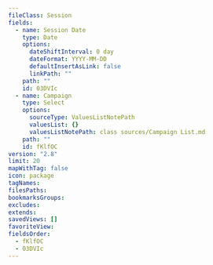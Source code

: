 ```yaml
---
fileClass: Session
fields:
  - name: Session Date
    type: Date
    options:
      dateShiftInterval: 0 day
      dateFormat: YYYY-MM-DD
      defaultInsertAsLink: false
      linkPath: ""
    path: ""
    id: 03DVIc
  - name: Campaign
    type: Select
    options:
      sourceType: ValuesListNotePath
      valuesList: {}
      valuesListNotePath: class sources/Campaign List.md
    path: ""
    id: fKlfOC
version: "2.8"
limit: 20
mapWithTag: false
icon: package
tagNames: 
filesPaths: 
bookmarksGroups: 
excludes: 
extends: 
savedViews: []
favoriteView: 
fieldsOrder:
  - fKlfOC
  - 03DVIc
---
```

